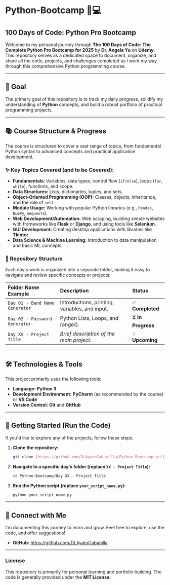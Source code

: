 # Python-Bootcamp 🐍💻

## 100 Days of Code: Python Pro Bootcamp

Welcome to my personal journey through **The 100 Days of Code: The Complete Python Pro Bootcamp for 2025** by **Dr. Angela Yu** on **Udemy**. This repository serves as a dedicated space to document, organize, and share all the code, projects, and challenges completed as I work my way through this comprehensive Python programming course.

---

## 🎯 Goal

The primary goal of this repository is to track my daily progress, solidify my understanding of **Python** concepts, and build a robust portfolio of practical programming projects.

---

## 📚 Course Structure & Progress

The course is structured to cover a vast range of topics, from fundamental Python syntax to advanced concepts and practical application development.

### ✨ Key Topics Covered (and to be Covered):

* **Fundamentals:** Variables, data types, control flow (`if/else`), loops (`for`, `while`), functions, and scope.
* **Data Structures:** Lists, dictionaries, tuples, and sets.
* **Object-Oriented Programming (OOP):** Classes, objects, inheritance, and the role of `self`.
* **Module Usage:** Working with popular Python libraries (e.g., `Pandas`, `NumPy`, `Requests`).
* **Web Development/Automation:** Web scraping, building simple websites with frameworks like **Flask** or **Django**, and using tools like **Selenium**.
* **GUI Development:** Creating desktop applications with libraries like **Tkinter**.
* **Data Science & Machine Learning:** Introduction to data manipulation and basic ML concepts.

### 📁 Repository Structure

Each day's work is organized into a separate folder, making it easy to navigate and review specific concepts or projects:

| Folder Name Example | Description | Status |
| :--- | :--- | :--- |
| `Day 01 - Band Name Generator` | Introductions, printing, variables, and input. | ✅ **Completed** |
| `Day 02 - Password Generator` | Python Lists, Loops, and range(). | ⏳ **In Progress** |
| `Day XX - Project Title` | *Brief description of the main project.* | 💡 **Upcoming** |

---

## 🛠️ Technologies & Tools

This project primarily uses the following tools:

* **Language:** **Python 3**
* **Development Environment:** **PyCharm** (as recommended by the course) or **VS Code**
* **Version Control:** **Git** and **GitHub**

---

## 🚀 Getting Started (Run the Code)

If you'd like to explore any of the projects, follow these steps:

1.  **Clone the repository:**
    ```bash
    git clone [https://github.com/DLAyatoCabanilla/Python-Bootcamp.git](https://github.com/DLAyatoCabanilla/Python-Bootcamp.git)
    ```
2.  **Navigate to a specific day's folder (replace `XX - Project Title`):**
    ```bash
    cd Python-Bootcamp/Day XX - Project Title
    ```
3.  **Run the Python script (replace `your_script_name.py`):**
    ```bash
    python your_script_name.py
    ```

---

## 🤝 Connect with Me

I'm documenting this journey to learn and grow. Feel free to explore, use the code, and offer suggestions!

* **GitHub:** https://github.com/DLAyatoCabanilla


---

### License

This repository is primarily for personal learning and portfolio building. The code is generally provided under the **MIT License**.
